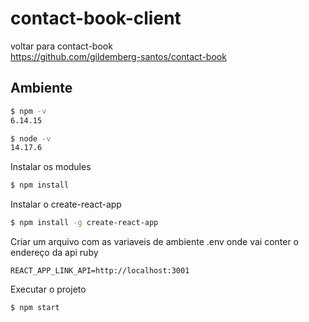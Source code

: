 # contact-book-client
voltar para contact-book <br>
https://github.com/gildemberg-santos/contact-book

## Ambiente
~~~ bash
$ npm -v 
6.14.15

$ node -v
14.17.6
~~~

Instalar os modules
~~~ bash
$ npm install 
~~~

Instalar o create-react-app
~~~ bash
$ npm install -g create-react-app
~~~

Criar um arquivo com as variaveis de ambiente .env onde vai conter o endereço da api ruby
~~~ .env
REACT_APP_LINK_API=http://localhost:3001
~~~

Executar o projeto
~~~ bash
$ npm start
~~~